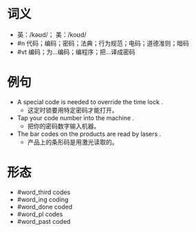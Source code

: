 # 词义
- 英：/kəʊd/； 美：/koʊd/
- #n 代码；编码；密码；法典；行为规范；电码；道德准则；暗码
- #vt 编码；为…编码；编程序；把…译成密码
# 例句
- A special code is needed to override the time lock .
	- 这定时锁要用特定密码才能打开。
- Tap your code number into the machine .
	- 把你的密码数字输入机器。
- The bar codes on the products are read by lasers .
	- 产品上的条形码是用激光读取的。
# 形态
- #word_third codes
- #word_ing coding
- #word_done coded
- #word_pl codes
- #word_past coded
